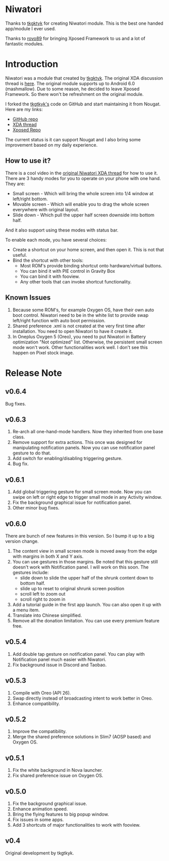 # Niwatori

Thanks to [tkgktyk](https://forum.xda-developers.com/member.php?u=5692104) for creating Niwatori module. This is the best one handed app/module I ever used.

Thanks to [rovo89](https://forum.xda-developers.com/member.php?u=4419114) for bringing Xposed Framework to us and a lot of fantastic modules.

# Introduction

Niwatori was a module that created by [tkgktyk](https://forum.xda-developers.com/member.php?u=5692104). The original XDA discussion thread is [here](https://forum.xda-developers.com/xposed/modules/mod-niwatori-fly-apps-window-t3031680). The original module supports up to Android 6.0 (mashmallow). Due to some reason, he decided to leave Xposed Framework. So there won't be refreshment on the original module. 

I forked the [tkgtkyk's](https://github.com/tkgktyk/Niwatori) code on GitHub and start maintaining it from Nougat. Here are my links:

- [GitHub repo](https://github.com/zhougy0717/Niwatori)
- [XDA thread](https://forum.xda-developers.com/xposed/modules/mod-niwatori-one-handed-mode-t3730963)
- [Xposed Repo](http://repo.xposed.info/module/cn.zhougy0717.xposed.niwatori)

The current status is it can support Nougat and I also bring some improvement based on my daily experience.

## How to use it?

There is a cool video in the [original Niwatori XDA thread](https://forum.xda-developers.com/xposed/modules/mod-niwatori-fly-apps-window-t3031680) for how to use it. There are 3 handy modes for you to operate on your phone with one hand. They are:

- Small screen - Which will bring the whole screen into 1/4 window at left/right bottom.
- Movable screen - Which will enable you to drag the whole screen everywhere with original layout.
- Slide down - Which pull the upper half screen downside into bottom half.

And it also support using these modes with status bar.

To enable each mode, you have several choices:

- Create a shortcut on your home screen, and then open it. This is not that useful. 
- Bind the shortcut with other tools:
  - Most ROM's provide binding shortcut onto hardware/virtual buttons.
  - You can bind it with PIE control in Gravity Box
  - You can bind it with fooview.
  - Any other tools that can invoke shortcut functionality.

## Known Issues

1. Because some ROM's, for example Oxygen OS, have their own auto boot control. Niwatori need to be in the white list to provide swap left/right function with auto boot permission. 
2. Shared preference .xml is not created at the very first time after installation. You need to open Niwatori to have it create it.
3. In Oneplus Oxygen 5 (Oreo), you need to put Niwatori in Battery optimization "Not optimized" list. Otherwise, the persistent small screen mode won't work. Other functionalities work well. I don't see this happen on Pixel stock image.

# Release Note

## v0.6.4

Bug fixes.

## v0.6.3

1. Re-arch all one-hand-mode handlers. Now they inherited from one base class.
2. Remove support for extra actions. This once was designed for manipulating notification panels. Now you can use notification panel gesture to do that.
3. Add switch for enabling/disabling triggering gesture.
4. Bug fix.

## v0.6.1

1. Add global triggering gesture for small screen mode. Now you can swipe on left or right edge to trigger small mode in any Activity window.
2. Fix the background graphical issue for notification panel.
3. Other minor bug fixes.

## v0.6.0

There are bunch of new features in this version. So I bump it up to a big version change.

1. The content view in small screen mode is moved away from the edge with margins in both X and Y axis.
2. You can use gestures in those margins. Be noted that this gesture still doesn't work with Notification panel. I will work on this soon. The gestures include:
   - slide down to slide the upper half of the shrunk content down to bottom half.
   - slide up to reset to original shrunk screen position
   - scroll left to zoom out
   - scroll right to zoom in
3. Add a tutorial guide in the first app launch. You can also open it up with a menu item.
4. Translate into Chinese simplified.
5. Remove all the donation limitation. You can use every premium feature free.

## v0.5.4

1. Add double tap gesture on notification panel. You can play with Notification panel much easier with Niwatori.
2. Fix background issue in Discord and Taobao.

## v0.5.3

1. Compile with Oreo (API 26).
2. Swap directly instead of broadcasting intent to work better in Oreo.
3. Enhance compatibility.

## v0.5.2

1. Improve the compatibility.
2. Merge the shared preference solutions in Slim7 (AOSP based) and Oxygen OS.

## v0.5.1

1. Fix the white background in Nova launcher.
2. Fix shared preference issue on Oxygen OS.

## v0.5.0

1. Fix the background graphical issue.
2. Enhance animation speed.
3. Bring the flying features to big popup window.
4. Fix issues in some apps.
5. Add 3 shortcuts of major functionalities to work with fooview.

## v0.4

Original development by tkgtkyk.



